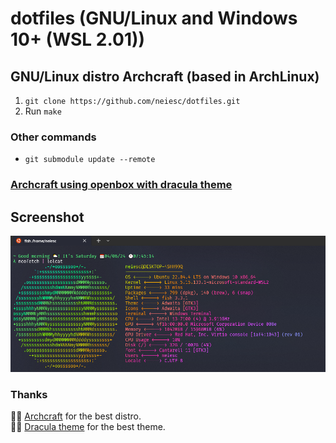 # dotfiles (GNU/Linux and Windows 10+ (WSL 2.01))
## GNU/Linux distro Archcraft (based in ArchLinux)
1. `git clone https://github.com/neiesc/dotfiles.git`
2. Run `make`

### Other commands
- `git submodule update --remote`

### [Archcraft using openbox with dracula theme](https://github.com/neiesc/archcraft-openbox-dracula)

## Screenshot
![Screnshot Windows 10+ (WSL 2.01)](screnshot/wsl.png)

### Thanks
🙏🏼 [Archcraft](https://github.com/archcraft-os) for the best distro.<br>
🙏🏼 [Dracula theme](https://github.com/dracula/dracula-theme) for the best theme.

